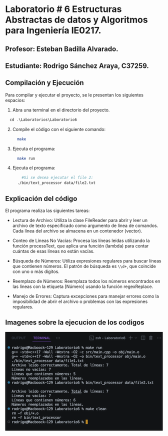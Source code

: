 # Laboratorio # 6 Estructuras Abstractas de datos y Algoritmos para Ingeniería IE0217.



## Profesor: Esteban Badilla Alvarado.
## Estudiante: Rodrigo Sánchez Araya, C37259.

## Compilación y Ejecución

Para compilar y ejecutar el proyecto, se le presentan los siguientes espacios:

1. Abra una terminal en el directorio del proyecto.
```cpp
  cd .\Laboratorios\Laboratorio6
```
2. Compile el código con el siguiente comando:

    ```bash
      make
    ```


3. Ejecuta el programa:

    ```bash
      make run 
    ```
4. Ejecuta el programa:

    ```bash
        #Si se desea ejecutar el file 2:
      ./bin/text_processor data/file2.txt
    ```
## Explicación del código

El programa realiza las siguientes tareas:

- Lectura de Archivo: Utiliza la clase FileReader para abrir y leer un archivo de texto especificado como argumento de línea de comandos. Cada línea del archivo se almacena en un contenedor (vector).

- Conteo de Líneas No Vacías: Procesa las líneas leídas utilizando la función processText, que aplica una función (lambda) para contar cuántas de esas líneas no están vacías.

- Búsqueda de Números: Utiliza expresiones regulares para buscar líneas que contienen números. El patrón de búsqueda es ``\\d+``, que coincide con uno o más dígitos.

- Reemplazo de Números: Reemplaza todos los números encontrados en las líneas con la etiqueta [Número] usando la función regexReplace.

- Manejo de Errores: Captura excepciones para manejar errores como la imposibilidad de abrir el archivo o problemas con las expresiones regulares.


## Imagenes sobre la ejecucion de los codigos

![Ejecución Laboratorio 6](/Pruebas/Lab6Ejec.jpeg)
